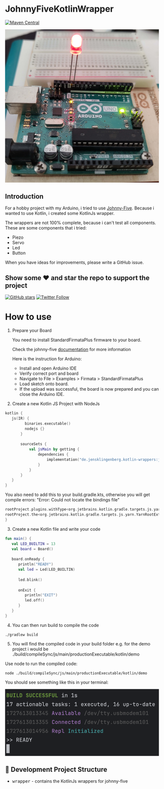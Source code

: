 # JohnnyFiveKotlinWrapper
[![Maven Central](https://img.shields.io/maven-central/v/de.jensklingenberg.kotlin-wrappers/johnny-five)](https://central.sonatype.com/artifact/de.jensklingenberg.kotlin-wrappers/johnny-five)
<p align="center">
  <img src ="https://github.com/Foso/JohnnyFiveKotlinWrapper/blob/main/docs/arduino2.jpg"  />
</p>

## Introduction
For a hobby project with my Arduino, i tried to use [Johnny-Five](https://johnny-five.io/). Because i wanted to use Kotlin, i created some KotlinJs wrapper.

The wrappers are not 100% complete, because i can't test all components. 
These are some components that i tried:
- Piezo
- Servo
- Led
- Button

When you have ideas for improvements, please write a GitHub issue.

## Show some :heart: and star the repo to support the project

[![GitHub stars](https://img.shields.io/github/stars/Foso/JohnnyFiveKotlinWrapper.svg?style=social&label=Star)](https://github.com/Foso/JohnnyFiveKotlinWrapper) [![Twitter Follow](https://img.shields.io/twitter/follow/jklingenberg_.svg?style=social)](https://twitter.com/jklingenberg_)

# How to use
1) Prepare your Board
   
   You need to install StandardFirmataPlus firmware to your board.
   
   Check the johnny-five [documentation](https://johnny-five.io/platform-support/) for more information

   Here is the instruction for Arduino:
   * Install and open Arduino IDE
   * Verify correct port and board
   * Navigate to File > Examples > Firmata > StandardFirmataPlus
   * Load sketch onto board.
   * If the upload was successful, the board is now prepared and you can close the Arduino IDE.

3) Create a new Kotlin JS Project with NodeJs
   
```kotlin
kotlin {
   js(IR) {
         binaries.executable()
         nodejs {}
       }
   
       sourceSets {
           val jsMain by getting {
               dependencies {
                   implementation("de.jensklingenberg.kotlin-wrappers:johnny-five:0.8.2")
               }
           }
       }
   }
}
```

You also need to add this to your build.gradle.kts, otherwise you will get compile errors: "Error: Could not locate the bindings file"
```kotlin
rootProject.plugins.withType<org.jetbrains.kotlin.gradle.targets.js.yarn.YarnPlugin> {
rootProject.the<org.jetbrains.kotlin.gradle.targets.js.yarn.YarnRootExtension>().ignoreScripts = false
}
```

3) Create a new Kotlin file and write your code
```kotlin
fun main() {
   val LED_BUILTIN = 13
   val board = Board()

   board.onReady {
      println("READY")
      val led = Led(LED_BUILTIN)

      led.blink()

      onExit {
         println("EXIT")
         led.off()
      }
   }
}
```

4) You can then run build to compile the code
```shell
./gradlew build
```

5) You will find the compiled code in your build folder
e.g. for the demo project i would be ./build/compileSync/js/main/productionExecutable/kotlin/demo

Use node to run the compiled code:
```shell
node ./build/compileSync/js/main/productionExecutable/kotlin/demo
```
You should see something like this in your terminal:
<p align="center">
  <img src ="https://github.com/Foso/JohnnyFiveKotlinWrapper/blob/main/docs/run.png"  />
</p>

   ## 👷 Development Project Structure
 	
* <kbd>wrapper</kbd> - contains the KotlinJs wrappers for johnny-five

